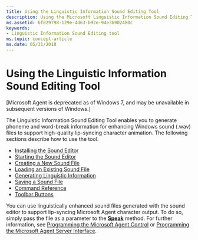 ```yaml
---
title: Using the Linguistic Information Sound Editing Tool
description: Using the Microsoft Linguistic Information Sound Editing Tool
ms.assetid: 6f029798-129e-4d63-b92e-94e3b902480c
keywords:
- Linguistic Information Sound Editing tool
ms.topic: concept-article
ms.date: 05/31/2018
---
```


# Using the Linguistic Information Sound Editing Tool

\[Microsoft Agent is deprecated as of Windows 7, and may be unavailable in subsequent versions of Windows.\]

The Linguistic Information Sound Editing Tool enables you to generate phoneme and word-break information for enhancing Windows sound (.wav) files to support high-quality lip-syncing character animation. The following sections describe how to use the tool.

-   [Installing the Sound Editor](installing-the-sound-editor.md)
-   [Starting the Sound Editor](starting-the-sound-editor.md)
-   [Creating a New Sound File](creating-a-new-sound-file.md)
-   [Loading an Existing Sound File](loading-an-existing-sound-file.md)
-   [Generating Linguistic Information](generating-linguistic-information.md)
-   [Saving a Sound File](saving-a-sound-file.md)
-   [Command Reference](command-reference.md)
-   [Toolbar Buttons](toolbar-buttons.md)

You can use linguistically enhanced sound files generated with the sound editor to support lip-syncing Microsoft Agent character output. To do so, simply pass the file as a parameter to the [**Speak**](speak-method.md) method. For further information, see [Programming the Microsoft Agent Control](programming-the-microsoft-agent-control.md) or [Programming the Microsoft Agent Server Interface](programming-the-microsoft-agent-server-interface.md).

 

 




